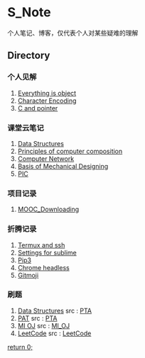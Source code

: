 # S_Note
个人笔记、博客，仅代表个人对某些疑难的理解
## Directory
### 个人见解
1. [Everything is object](Opinions/[01_Py]Everything_is_object.md)
2. [Character Encoding](Opinions/[02_Py]Character_Encoding.md)
3. [C and pointer](Opinions/[03_C]C_and_pointer.md)
### 课堂云笔记
1. [Data Structures](http://note.youdao.com/noteshare?id=517e47a7bea2a34b666965f946dae424)
2. [Principles of computer composition](http://note.youdao.com/noteshare?id=2e2d1692e3be680cb1055c38be02ea14)
3. [Computer Network](http://note.youdao.com/noteshare?id=e2607b858b03589c60e7902ed4bb4b2c&sub=82966f60ad3fc32727bed24614875346)
4. [Basis of Mechanical Designing](http://note.youdao.com/noteshare?id=668913de6e17aa86f15d8148136886d9&sub=530a579d6798d83f9fcfb74cb44ec77c)
5. [PIC](http://note.youdao.com/noteshare?id=a90a9d5d0c6b12367df9e9f648512b19)
### 项目记录
1. [MOOC_Downloading](Projects/[01_Py]MOOC_Downloading.md)
### 折腾记录
1. [Termux and ssh](Discovery/[01]Termux_and_ssh.md)
2. [Settings for sublime](Discovery/[02]Settings_for_sublime.md)
3. [Pip3](Discovery/[03]Pip3.md)
4. [Chrome headless](Discovery/[04]Chrome_headless.md)
5. [Gitmoji](Discovery/[05]Gitmoji.md)
### 刷题
1. [Data Structures](Codes/Data_Structures/) src : [PTA](https://pintia.cn/problem-sets)
2. [PAT](Codes/PAT/) src : [PTA](https://pintia.cn/problem-sets)
3. [MI OJ](Codes/MI_OJ/) src : [MI_OJ](https://code.mi.com/problem/list)
4. [LeetCode](Codes/LeetCode/) src : [LeetCode](https://leetcode.com/problemset/all/)

[return 0;](#s_note)